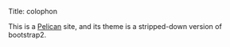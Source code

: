 Title:      colophon

This is a [Pelican](http://blog.getpelican.com/) site, and its theme is 
a stripped-down version of bootstrap2.

